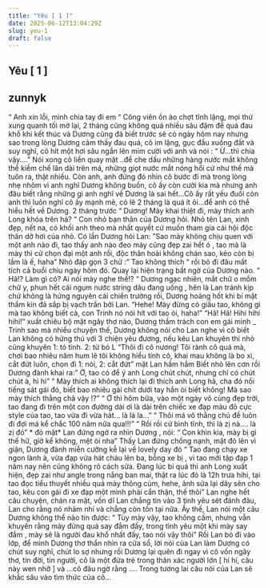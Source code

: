 ```yaml
---
title: "Yêu [ 1 ]"
date: 2025-06-12T13:04:29Z
slug: yeu-1
draft: false
---
```


## Yêu [ 1 ]

## zunnyk

“ Anh xin lỗi, mình chia tay đi em “
 Công viên ồn ào chợt tĩnh lặng, mọi thứ xung quanh tối mờ lại, 2 tháng cũng không quá nhiều sâu đậm để quá đau khổ khi kết thúc và Dương cũng đã biết trước sẽ có ngày hôm nay nhưng sao trong lòng Dương cảm thấy đau quá, cô im lặng, gục đầu xuống đất và suy nghĩ, cô hít một hơi sâu ngẩn lên mỉm cười với anh và nói :
“ Ừ…thì chia vậy….”
Nói xong cô liền quay mặt ..để che dấu những hàng nước mắt không thể kiềm chế lăn dài trên má, những giọt nước mắt nóng hổi cứ như thế mà tuôn ra, thật nhiều. Còn anh, anh đứng đó nhìn cô bước đi mà trong lòng nhẹ nhõm vì anh nghĩ Dương không buồn, cô ấy còn cười kia mà nhưng anh đâu biết rằng những gì anh nghĩ về Dương là sai hết…Cô ấy rất yếu đuối còn anh thì luôn nghĩ cô ấy mạnh mẽ, có lẽ 2 tháng là quá ít ỏi…để anh có thể hiểu hết về Dương.
 2 tháng trước
“ Dương! Mày khai thiệt đi, mày thích anh Long khóa trên hả? “ Con nhỏ bạn thân của Dương hỏi. Nhỏ tên Lan, xinh đẹp, nết na, có khối anh theo mà nhất quyết cứ muốn tham gia cái hội độc thân dở hơi của nhỏ. Có lần Dương hỏi Lan:
”Sao mày không chịu quen với một anh nào đi, tao thấy anh nào đeo mày cũng đẹp zai hết ó , tao mà là mày thì cứ chọn đại một anh rồi, độc thân hoài không chán sao, kẻo còn bị lầm là ế, haha” Nhỏ đáp gọn 3 chữ :” Tao không thích “ rồi bỏ đi đâu mất tích cả buổi chìu ngày hôm đó. Quay lại hiện trạng bất ngờ của Dương nào.
“ Hã!? Làm gì có? Ai nói mày nghe thế!? “ Dương ngạc nhiên, mắt chữ o mồm chữ y, phun hết cái ngụm nước string dâu đang uống , hên là Lan tránh kịp chứ không là hứng nguyên cái chiến trường rồi, Dương hoảng hốt khi bí mật thầm kín đã sắp bị vạch trần bởi Lan.
“Hehe! Mày đừng có giấu tao, không gì mà tao không biết cả, con Trinh nó nói hít với tao òi, haha!”
“Hã! Hã! Hihi hihi hihi!” xuất chiêu bộ mặt ngây thơ nào, Dương thầm trách con em gái mình _ Trinh sao mà nhiều chuyện thế, Dương không nói cho Lan nghe vì cô biết Lan không có hứng thú với 3 chiện yêu đương, nếu kêu Lan khuyên thì nhỏ cũng khuyên 1: tỏ tình. 2: từ bỏ L
“Thôi đi cô nương! Tôi rành cô quá mà, chơi bao nhiêu năm hum lẽ tôi không hiểu tính cô, khai mau không là bo xì, cắt đứt luôn, chọn đi 1: nói, 2: cắt đứt” mặt Lan hầm hầm
Biết nhỏ lên cơn rồi Dương đành khai ra:” Ờ, tao có để ý anh Long chút chút, nhưng chỉ có chút chút à, hì hì”
“ Mày thích ai không thích lại đi thích anh Long hã, cha đó nổi tiếng sát gái đó, biết bao nhiêu gái chít dưới tay hắn òi biết không! Mà sao mày thích thằng chã vậy !?”
“ Ờ thì hôm bữa, vào một ngày vô cùng đẹp trời, tao đang đi trên một con đường dài ơi là dài trên chiếc xe đạp màu đỏ cực style của tao, tao vừa đi vừa hát… là lá la…”
“ Thôi má vô thẳng chủ đề luôn đi đợi má kể chắc 100 năm nữa qua!!!”
“ Rồi rồi cứ bình tĩnh, thì là zị nà…. là zị đó” * đỏ mặt*
Lan đứng ngớ ra nhìn Dương , nói:
“ Con khìn kia, mày bị gì thế hữ, giờ kể không, mệt òi nha”
Thấy Lan đứng chống nạnh, mặt đỏ lên vì giận, Dương đành miễn cưỡng kễ lại về lovely day đó
“ Tao đang chạy xe ngon lành à, vừa đạp vừa hát cháu lên ba, bỗng xe bị , vì tao mới tập đạp 1 năm nay nên cũng không rõ cách sửa. Đang lúc bí quá thì anh Long xuất hiện, đẹp zai như angle trong nắng ban mai, thật ra lúc đó là 12h trưa hihi, tại tao đọc tiểu thuyết nhiều quá mày thông củm, hehe, ảnh sửa lại dây sên cho tao, kêu con gái đi xe đạp một mình phải cẩn thận, thế thôi”
Lan nghe hết câu chuyện, chán ra mặt, vốn dĩ Lan chẳng tin vào 3 tình yêu sét đánh đâu, Lan cho rằng nó nhảm nhí và chẳng còn tồn tại nữa. Ấy thế, Lan nói một câu Dương không thể nào tin được:
“ Tùy mày vậy, tao không cấm, nhưng vẫn khuyên rằng mày đừng quá say đắm đấy, trong tình yêu một khi mày say đắm , mày sẽ là người đau khổ nhất đấy, tao nói vậy thôi”
Rồi Lan bỏ đi vào lớp, để mình Dương thơ thẩn nhìn ra cửa sổ, lời nói của Lan làm Dương có chút suy nghĩ, chút lo sợ nhưng rồi Dương lại quên đi ngay vì cô vốn ngây thơ, tin đời, tin người, cô là một đứa trẻ trong thân xác người lớn [ hí hí, câu này wen nhỡ  ] và …cô đâu ngờ rằng …. Trong tương lai câu nói của Lan sẽ khắc sâu vào tìm thức của cô…